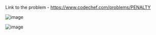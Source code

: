Link to the problem - https://www.codechef.com/problems/PENALTY



![image](https://github.com/Haleshot/Competitive-Programming/assets/57552973/6a08c57e-6d6a-4cec-9b24-e2ddc826b5c8)



![image](https://github.com/Haleshot/Competitive-Programming/assets/57552973/b1947841-648d-4acf-96a4-7c70e2502da1)
